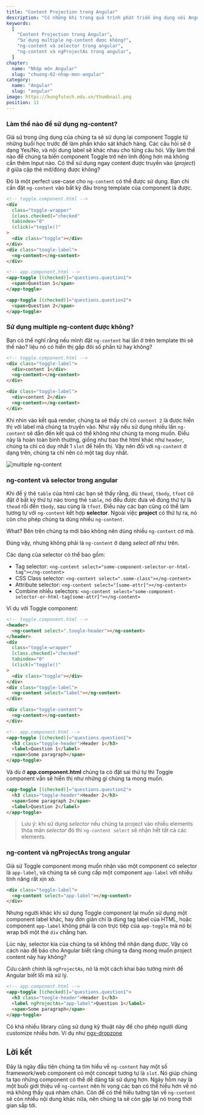 ```yaml
---
title: "Content Projection trong Angular"
description: "Có những khi trong quá trình phát triển ứng dụng với Angular chúng ta có thể sẽ gặp một số dạng component giống nhau về phần layout chẳng hạn, điểm khác biệt chỉ là một số label, content bên trong nó. Lúc này rất dễ để các bạn có thể tạo một component có nhận vào các Input, và render dựa vào các Input đó."
keywords:
  [
    "Content Projection trong Angular",
    "Sử dụng multiple ng-content được không?",
    "ng-content và selector trong angular",
    "ng-content và ngProjectAs trong angular",
  ]
chapter:
  name: "Nhập môn Angular"
  slug: "chuong-02-nhap-mon-angular"
category:
  name: "Angular"
  slug: "angular"
image: https://kungfutech.edu.vn/thumbnail.png
position: 11
---
```


### Làm thế nào để sử dụng ng-content?

Giả sử trong ứng dụng của chúng ta sẽ sử dụng lại component Toggle từ những buổi học trước để làm phần khảo sát khách hàng. Các câu hỏi sẽ ở dạng Yes/No, và nội dung label sẽ khác nhau cho từng câu hỏi. Vậy làm thế nào để chúng ta biến component Toggle trở nên linh động hơn mà không cần thêm Input nào. Có thể sử dụng ngay content được truyền vào (_project_) ở giữa cặp thẻ mở/đóng được không?

Đó là một perfect use-case cho `ng-content` có thể được sử dụng. Bạn chỉ cần đặt `ng-content` vào bất kỳ đâu trong template của component là được.

```html
<!-- toggle.component.html -->
<div
  class="toggle-wrapper"
  [class.checked]="checked"
  tabindex="0"
  (click)="toggle()"
>
  <div class="toggle"></div>
</div>
<div class="toogle-label">
  <ng-content></ng-content>
</div>
```

```html
<!-- app.component.html -->
<app-toggle [(checked)]="questions.question1">
  <span>Question 1</span>
</app-toggle>

<app-toggle [(checked)]="questions.question2">
  <span>Question 2</span>
</app-toggle>
```

### Sử dụng multiple ng-content được không?

Bạn có thể nghĩ rằng nếu mình đặt `ng-content` hai lần ở trên template thì sẽ thế nào? liệu nó có hiển thị gấp đôi số phần tử hay không?

```html
<!-- toggle.component.html -->
<div class="toggle-label">
  <div>content 1</div>
  <ng-content></ng-content>
</div>

<div class="toggle-label">
  <div>content 2</div>
  <ng-content></ng-content>
</div>
```

Khi nhìn vào kết quả render, chúng ta sẽ thấy chỉ có `content 2` là được hiển thị với label mà chúng ta truyền vào. Như vậy nếu sử dụng nhiều lần `ng-content` sẽ dẫn đến kết quả có thể không như chúng ta mong muốn. Điều này là hoàn toàn bình thường, giống như bao thẻ html khác như `header`, chúng ta chỉ có duy nhất 1 `slot` để hiển thị. Vậy nên đối với `ng-content` ở dạng trên, chúng ta chỉ nên có một tag duy nhất.

![multiple ng-content](assets/ng100doc-d013-multiple-ng-content.png)

### ng-content và selector trong angular

Khi để ý thẻ `table` của html các bạn sẽ thấy rằng, dù `thead`, `tbody`, `tfoot` có đặt ở bất kỳ thứ tự nào trong thẻ `table`, nó đều được đưa về đúng thứ tự là `thead` rồi đến `tbody`, sau cùng là `tfoot`. Điều này các bạn cũng có thể làm tương tự với `ng-content` kết hợp **selector**. Ngoài việc **project** có thứ tự ra, nó còn cho phép chúng ta dùng nhiều `ng-content`.

What? Bên trên chúng ta mới bảo không nên dùng nhiều `ng-content` cơ mà.

Đúng vậy, nhưng không phải là `ng-content` ở dạng _select all_ như trên.

Các dạng của selector có thể bao gồm:

- Tag selector: `<ng-content select="some-component-selector-or-html-tag"></ng-content>`
- CSS Class selector: `<ng-content select=".some-class"></ng-content>`
- Attribute selector: `<ng-content select="[some-attr]"></ng-content>`
- Combine nhiều selectors: `<ng-content select="some-component-selector-or-html-tag[some-attr]"></ng-content>`

Ví dụ với Toggle component:

```html
<!-- toggle.component.html -->
<header>
  <ng-content select=".toogle-header"></ng-content>
</header>
<div
  class="toggle-wrapper"
  [class.checked]="checked"
  tabindex="0"
  (click)="toggle()"
>
  <div class="toggle"></div>
</div>
<div class="toggle-label">
  <ng-content select="label"></ng-content>
</div>

<div class="toggle-content">
  <ng-content></ng-content>
</div>
```

```html
<!-- app.component.html -->
<app-toggle [(checked)]="questions.question1">
  <h3 class="toggle-header">Header 1</h3>
  <label>Question 1</label>
  <span>Some paragraph</span>
</app-toggle>
```

Và dù ở **app.component.html** chúng ta có đặt sai thứ tự thì Toggle component vẫn sẽ hiển thị như những gì chúng ta mong muốn.

```html
<app-toggle [(checked)]="questions.question2">
  <h3 class="toggle-header">Header 2</h3>
  <span>Some paragraph 2</span>
  <label>Question 2</label>
</app-toggle>
```

> Lưu ý: khi sử dụng _selector_ nếu chúng ta project vào nhiều elements thỏa mãn _selector_ đó thì `ng-content select` sẽ nhận hết tất cả các elements.

### ng-content và ngProjectAs trong angular

Giả sử Toggle component mong muốn nhận vào một component có selector là `app-label`, và chúng ta sẽ cung cấp một component `app-label` với nhiều tính năng rất xịn xò.

```html
<div class="toggle-label">
  <ng-content select="app-label"></ng-content>
</div>
```

Nhưng người khác khi sử dụng Toggle component lại muốn sử dụng một component label khác, hay đơn giản chỉ là dùng tag label của HTML, hoặc component `app-label` không phải là con trực tiếp của `app-toggle` mà nó bị wrap bởi một thẻ `div` chẳng hạn.

Lúc này, selector kia của chúng ta sẽ không thể nhận dạng được. Vậy có cách nào để báo cho Angular biết rằng chúng ta đang mong muốn project content này hay không?

Cứu cánh chính là `ngProjectAs`, nó là một cách khai báo tường minh để Angular biết lối mà xử lý.

```html
<!-- app.component.html -->
<app-toggle [(checked)]="questions.question1">
  <h3 class="toogle-header">Header 1</h3>
  <label ngProjectAs="app-label">Question 1</label>
  <span>Some paragraph</span>
</app-toggle>
```

Có khá nhiều library cũng sử dụng kỹ thuật này để cho phép người dùng customize nhiều hơn. Ví dụ như [ngx-dropzone](https://github.com/peterfreeman/ngx-dropzone)

## Lời kết

Đây là ngày đầu tiên chúng ta tìm hiểu về `ng-content` hay một số framework/web component có một concept tương tự là `slot`. Nó giúp chúng ta tạo những component có thể dễ dàng tái sử dụng hơn. Ngày hôm nay là một buổi giới thiệu về `ng-content` nên hi vọng các bạn có thể hiểu hơn về nó mà không thấy quá nhàm chán.
Còn để có thể hiểu tường tận về `ng-content` sẽ còn nhiều nội dung khác nữa, nên chúng ta sẽ còn gặp lại nó trong thời gian sắp tới.
